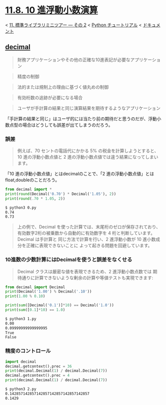 # [11.8. 10 進浮動小数演算](https://docs.python.jp/3/tutorial/stdlib2.html#decimal-floating-point-arithmetic)

< [11. 標準ライブラリミニツアー — その 2](https://docs.python.jp/3/tutorial/stdlib2.html#brief-tour-of-the-standard-library-part-ii) < [Python チュートリアル](https://docs.python.jp/3/tutorial/index.html) < [ドキュメント](https://docs.python.jp/3/index.html)

## [decimal](https://docs.python.jp/3/library/decimal.html#module-decimal)

> 財務アプリケーションやその他の正確な10進表記が必要なアプリケーション

> 精度の制御

> 法的または規制上の理由に基づく値丸めの制御

> 有効桁数の追跡が必要になる場合

> ユーザが手計算の結果と同じ演算結果を期待するようなアプリケーション

「手計算の結果と同じ」はユーザ的には当たり前の期待だと思うのだが、浮動小数点型の場合はどうしても誤差が出てしまうのだろう。

### 誤差

> 例えば、70 セントの電話代にかかる 5% の税金を計算しようとすると、10 進の浮動小数点値と 2 進の浮動小数点値では違う結果になってしまいます。

「10 進の浮動小数点値」とはdecimalのことで、「2 進の浮動小数点値」とはfloat,doubleのことだろう。

```python
from decimal import *
print(round(Decimal('0.70') * Decimal('1.05'), 2))
print(round(.70 * 1.05, 2))
```
```sh
$ python3 0.py 
0.74
0.73
```

> 上の例で、Decimal を使った計算では、末尾桁のゼロが保存されており、有効数字2桁の被乗数から自動的に有効数字を 4 桁と判断しています。Decimal は手計算と 同じ方法で計算を行い、2 進浮動小数が 10 進小数成分を正確に表現できないことに よって起きる問題を回避しています。

### 10進数の少数計算にはDecimalを使うと誤差をなくせる

> Decimal クラスは厳密な値を表現できるため、2 進浮動小数点数では 期待通りに計算できないような剰余の計算や等値テストも実現できます:

```python
from decimal import Decimal
print(Decimal('1.00') % Decimal('.10'))
print(1.00 % 0.10)

print(sum([Decimal('0.1')]*10) == Decimal('1.0'))
print(sum([0.1]*10) == 1.0)
```
```sh
$ python3 1.py 
0.00
0.09999999999999995
True
False
```

### 精度のコントロール

```python
import decimal
decimal.getcontext().prec = 36
print(decimal.Decimal(1) / decimal.Decimal(7))
decimal.getcontext().prec = 4
print(decimal.Decimal(1) / decimal.Decimal(7))
```
```sh
$ python3 2.py 
0.142857142857142857142857142857142857
0.1429
```


